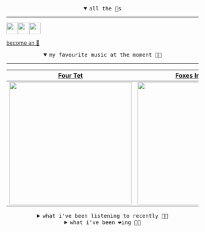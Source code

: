 <details open>

<summary align="center"><samp>all the 🥚s</samp></summary>
<hr />

<a href="https://github.com/pvinis"><img src="https://avatars0.githubusercontent.com/u/100233?s=90&v=4" width="30" height="30" /><a href="https://github.com/maxPugh"><img src="https://avatars2.githubusercontent.com/u/46350013?s=90&u=52a601eaa2d272b35477d096fe782ebf0a8a1f68&v=4" width="30" height="30" /><a href="https://github.com/bitttttten"><img src="https://avatars2.githubusercontent.com/u/19930241?s=90&u=2aef7cbf4a59d361894145c97676391ec46fea4d&v=4" width="30" height="30" />

<samp><a href="https://github.com/bitttttten/bitttttten/stargazers">become an 🥚</a></samp>

</details>

<details open>

<summary align="center"><samp>my favourite music at the moment 🎵🎶</samp></summary>
<hr />

<!-- toc -->

| [Four Tet](https://open.spotify.com/artist/7Eu1txygG6nJttLHbZdQOh)                                                                                               | [Foxes In Fiction](https://open.spotify.com/artist/3GSt4ZSP1wEtdbcTTbwjpW)                                                                                       | [Julianna Barwick](https://open.spotify.com/artist/0HWfFWL4vVrbaBQqxVCwCi)                                                                                       | [Loke Rahbek](https://open.spotify.com/artist/6fiX1FdXGRLUMN8xvwfgpw)                                                                                            |
| ---------------------------------------------------------------------------------------------------------------------------------------------------------------- | ---------------------------------------------------------------------------------------------------------------------------------------------------------------- | ---------------------------------------------------------------------------------------------------------------------------------------------------------------- | ---------------------------------------------------------------------------------------------------------------------------------------------------------------- |
| [<img src="https://i.scdn.co/image/f96458025a0640bf1d3c8f764a42ec21d4db1eae" width="320" height="auto">](https://open.spotify.com/artist/7Eu1txygG6nJttLHbZdQOh) | [<img src="https://i.scdn.co/image/bf62ae0b2e31f68694ca44e8d0ef33e51714a4f8" width="320" height="auto">](https://open.spotify.com/artist/3GSt4ZSP1wEtdbcTTbwjpW) | [<img src="https://i.scdn.co/image/832c1d817b3ab1e847d78fe290ab1d7184fc1f70" width="320" height="auto">](https://open.spotify.com/artist/0HWfFWL4vVrbaBQqxVCwCi) | [<img src="https://i.scdn.co/image/d63ce5d3f8c23b4835a1bede506b0e6d3190b57b" width="320" height="auto">](https://open.spotify.com/artist/6fiX1FdXGRLUMN8xvwfgpw) |

<!-- tocstop -->

</details>

<details>

<summary align="center"><samp>what i've been listening to recently 🎵🎶</samp></summary>
<hr />

<!-- toc -->

| [For Old Times<br />Goldmund](https://open.spotify.com/track/6Xp9qQtTSkqr8Cm2vc2rIL)                                                                            | [Motion Sickness<br />Phoebe Bridgers](https://open.spotify.com/track/6LxcPUqx6noURdA5qc4BAT)                                                                   | [Kingston<br />Faye Webster](https://open.spotify.com/track/0EDQwboQDmswDRn58wcslg)                                                                             | [Bags<br />Clairo](https://open.spotify.com/track/6UFivO2zqqPFPoQYsEMuCc)                                                                                       |
| --------------------------------------------------------------------------------------------------------------------------------------------------------------- | --------------------------------------------------------------------------------------------------------------------------------------------------------------- | --------------------------------------------------------------------------------------------------------------------------------------------------------------- | --------------------------------------------------------------------------------------------------------------------------------------------------------------- |
| [<img src="https://i.scdn.co/image/fd4e75aa106e23655cd5fc5b25e836979b063a69" width="320" height="auto">](https://open.spotify.com/track/6Xp9qQtTSkqr8Cm2vc2rIL) | [<img src="https://i.scdn.co/image/1c90d650ee787a51e18e475584b595c9234eac48" width="320" height="auto">](https://open.spotify.com/track/6LxcPUqx6noURdA5qc4BAT) | [<img src="https://i.scdn.co/image/be9a7d90a779befee813be5af2c26e17cbd7a7ce" width="320" height="auto">](https://open.spotify.com/track/0EDQwboQDmswDRn58wcslg) | [<img src="https://i.scdn.co/image/5e487c0d81c577c1736772d2542a2676004e0d87" width="320" height="auto">](https://open.spotify.com/track/6UFivO2zqqPFPoQYsEMuCc) |

<!-- tocstop -->

</details>

<details>

<summary align="center"><samp>what i've been ❤️ing 🎵🎶</samp></summary>
<hr />

<!-- toc -->

| [Winters Love<br />Animal Collective](https://open.spotify.com/album/4eBP58Wc5U1rmNt0BdQmMa)                                                                    | [On<br />Kelly Lee Owens](https://open.spotify.com/album/3DzlkHEQtb0ABoxze4Zxi7)                                                                                | [Memory Pools<br />Foxes In Fiction](https://open.spotify.com/album/4jF9LBNJUgbggtetEZmeDh)                                                                     | [Ocotillo<br />Loma](https://open.spotify.com/album/4bTftSZkQC8035Mi0j7wYK)                                                                                     |
| --------------------------------------------------------------------------------------------------------------------------------------------------------------- | --------------------------------------------------------------------------------------------------------------------------------------------------------------- | --------------------------------------------------------------------------------------------------------------------------------------------------------------- | --------------------------------------------------------------------------------------------------------------------------------------------------------------- |
| [<img src="https://i.scdn.co/image/ab67616d0000b27302ed9d8a9c8d138641861c1b" width="320" height="auto">](https://open.spotify.com/album/4eBP58Wc5U1rmNt0BdQmMa) | [<img src="https://i.scdn.co/image/ab67616d0000b273b77946b57299698e3ef1a6ee" width="320" height="auto">](https://open.spotify.com/album/3DzlkHEQtb0ABoxze4Zxi7) | [<img src="https://i.scdn.co/image/ab67616d0000b273414376cec9344960fcb25ea5" width="320" height="auto">](https://open.spotify.com/album/4jF9LBNJUgbggtetEZmeDh) | [<img src="https://i.scdn.co/image/ab67616d0000b273ec61d3a22a508df2249581d4" width="320" height="auto">](https://open.spotify.com/album/4bTftSZkQC8035Mi0j7wYK) |

<!-- tocstop -->

</details>
